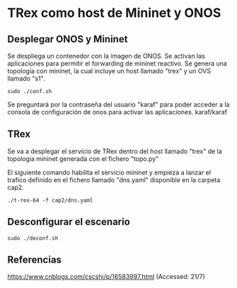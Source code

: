 # TRex como host de Mininet y ONOS

## Desplegar ONOS y Mininet
Se despliega un contenedor con la imagen de ONOS.
Se activan las aplicaciones para permitir el forwarding de mininet reactivo.
Se genera una topologia con mininet, la cual incluye un host llamado "trex" y un OVS llamado "s1".

~~~
sudo ./conf.sh 
~~~

Se preguntará por la contraseña del usuario "karaf" para poder acceder a la consola de configuración de onos para activar las aplicaciones. karaf/karaf

## TRex
Se va a desplegar el servicio de TRex dentro del host llamado "trex" de la topologia mininet generada con el fichero "topo.py"

El siguiente comando habilita el servicio mininet y empieza a lanzar el trafico definido en el fichero llamado "dns.yaml" disponible en la carpeta cap2.
~~~
./t-rex-64 -f cap2/dns.yaml 
~~~

## Desconfigurar el escenario
~~~
sudo ./deconf.sh
~~~


## Referencias 
https://www.cnblogs.com/cscshi/p/16583997.html
(Accessed: 21/7)
